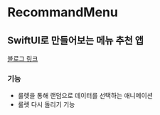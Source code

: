 # RecommandMenu
## SwiftUI로 만들어보는 메뉴 추천 앱
[블로그 링크](https://velog.io/@yimkeul/Swift-%EB%A9%94%EB%89%B4-%EC%B6%94%EC%B2%9C-%EC%95%B1)
### 기능
- 룰렛을 통해 랜덤으로 데이터를 선택하는 애니메이션
- 룰렛 다시 돌리기 기능

